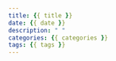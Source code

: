 ```yaml
---
title: {{ title }}
date: {{ date }}
description: " "
categories: {{ categories }}
tags: {{ tags }}
---
```

